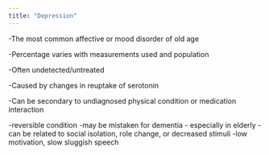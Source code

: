 ```yaml
---
title: "Depression"
---
```

-The most common affective or mood disorder of old age

-Percentage varies with measurements used and population

-Often undetected/untreated

-Caused by changes in reuptake of serotonin 

-Can be secondary to undiagnosed physical condition or medication interaction

-reversible condition
-may be mistaken for dementia - especially in elderly
-can be related to social isolation, role change, or decreased stimuli
-low motivation, slow sluggish speech

